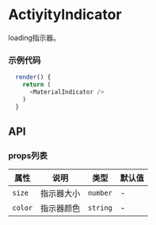 # ActiyityIndicator

loading指示器。

### 示例代码

```javascript
  render() {
    return (
      <MaterialIndicator />
    )
  }

```

## API

### props列表

属性 | 说明 | 类型 | 默认值
----|------|-----|-----------
| `size` | 指示器大小 | `number` | - |
| `color` | 指示器颜色 | `string` | - |




